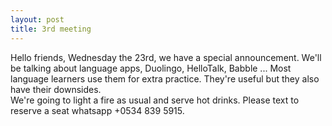 ```yaml
---
layout: post
title: 3rd meeting
---
```


Hello friends, Wednesday the 23rd, we have a special announcement. We'll be talking about language apps, Duolingo, HelloTalk, Babble ...
Most language learners use them for extra practice. They're useful but they also have their downsides.  
We're going to light a fire as usual and serve hot drinks. Please text to reserve a seat whatsapp +0534 839 5915. 

